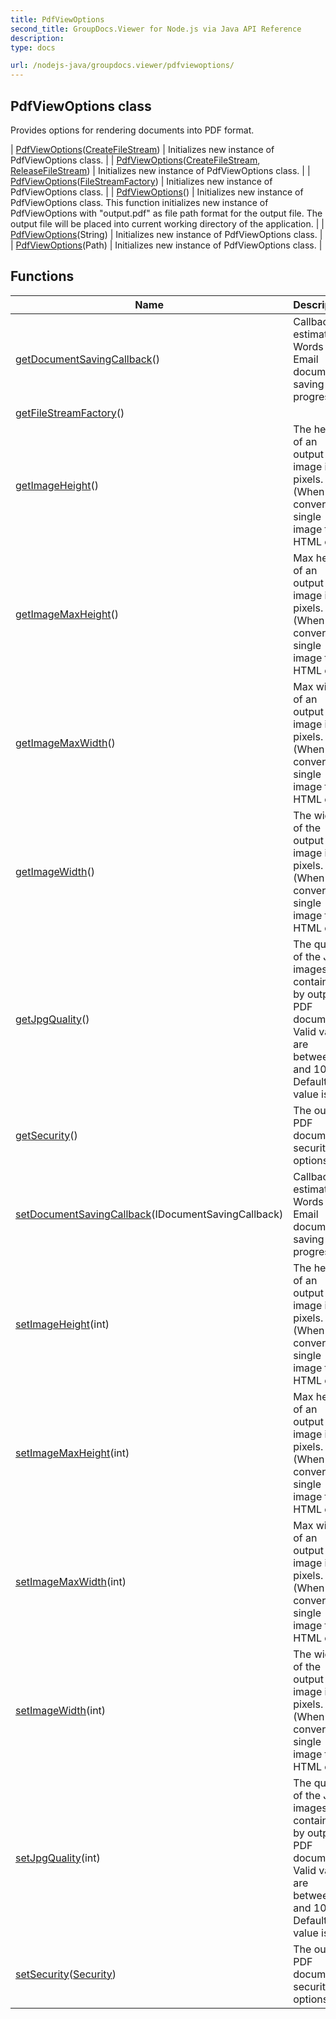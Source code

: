 ```yaml
---
title: PdfViewOptions
second_title: GroupDocs.Viewer for Node.js via Java API Reference
description: 
type: docs

url: /nodejs-java/groupdocs.viewer/pdfviewoptions/
---
```


## PdfViewOptions class

 Provides options for rendering documents into PDF format.
 
| [PdfViewOptions](pdfviewoptions)([CreateFileStream](../createfilestream)) | Initializes new instance of PdfViewOptions class. |
| [PdfViewOptions](pdfviewoptions)([CreateFileStream](../createfilestream), [ReleaseFileStream](../releasefilestream)) | Initializes new instance of PdfViewOptions class. |
| [PdfViewOptions](pdfviewoptions)([FileStreamFactory](../filestreamfactory)) | Initializes new instance of PdfViewOptions class. |
| [PdfViewOptions](pdfviewoptions)() | Initializes new instance of PdfViewOptions class. This function initializes new instance of PdfViewOptions with "output.pdf" as file path format for the output file. The output file will be placed into current working directory of the application. |
| [PdfViewOptions](pdfviewoptions)(String) | Initializes new instance of PdfViewOptions class. |
| [PdfViewOptions](pdfviewoptions)(Path) | Initializes new instance of PdfViewOptions class. |

## Functions

| Name | Description |
| --- | --- |
| [getDocumentSavingCallback](getdocumentsavingcallback)() | Callback to estimate Words or Email document saving progress |
| [getFileStreamFactory](getfilestreamfactory)() |  |
| [getImageHeight](getimageheight)() | The height of an output image in pixels. (When converting single image to HTML only) |
| [getImageMaxHeight](getimagemaxheight)() | Max height of an output image in pixels. (When converting single image to HTML only) |
| [getImageMaxWidth](getimagemaxwidth)() | Max width of an output image in pixels. (When converting single image to HTML only) |
| [getImageWidth](getimagewidth)() | The width of the output image in pixels. (When converting single image to HTML only) |
| [getJpgQuality](getjpgquality)() | The quality of the JPG images contained by output PDF document; Valid values are between 1 and 100; Default value is 90. |
| [getSecurity](getsecurity)() | The output PDF document security options. |
| [setDocumentSavingCallback](setdocumentsavingcallback)(IDocumentSavingCallback) | Callback to estimate Words or Email document saving progress |
| [setImageHeight](setimageheight)(int) | The height of an output image in pixels. (When converting single image to HTML only) |
| [setImageMaxHeight](setimagemaxheight)(int) | Max height of an output image in pixels. (When converting single image to HTML only) |
| [setImageMaxWidth](setimagemaxwidth)(int) | Max width of an output image in pixels. (When converting single image to HTML only) |
| [setImageWidth](setimagewidth)(int) | The width of the output image in pixels. (When converting single image to HTML only) |
| [setJpgQuality](setjpgquality)(int) | The quality of the JPG images contained by output PDF document; Valid values are between 1 and 100; Default value is 90. |
| [setSecurity](setsecurity)([Security](../security)) | The output PDF document security options. |
